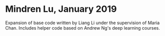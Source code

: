 # Mindren Lu, January 2019
Expansion of base code written by Liang Li under the supervision of Maria Chan. 
Includes helper code based on Andrew Ng's deep learning courses.
